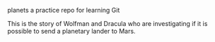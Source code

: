 planets
a practice repo for learning Git 

This is the story of Wolfman and Dracula who are investigating if it is possible to send a planetary lander to Mars. 
